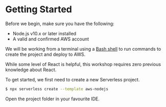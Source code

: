 # Getting Started

Before we begin, make sure you have the following:

- Node.js v10.x or later  installed
- A valid and confirmed AWS account

We will be working from a terminal using a [Bash shell](https://en.wikipedia.org/wiki/Bash_(Unix_shell)) to run commands to create the project and deploy to AWS.

While some level of React is helpful, this workshop requires zero previous knowledge about React.

To get started, we first need to create a new Serverless project.

```bash
$ npx serverless create --template aws-nodejs
```

Open the project folder in your favourite IDE.